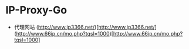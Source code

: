 # IP-Proxy-Go

* 代理网站
(http://www.ip3366.net/)[http://www.ip3366.net/]
(http://www.66ip.cn/mo.php?tqsl=1000)[http://www.66ip.cn/mo.php?tqsl=1000]